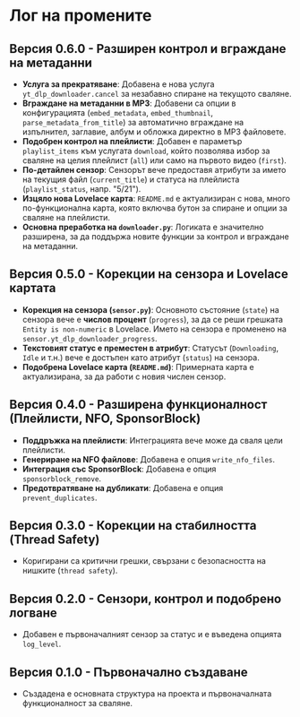 # Лог на промените

## Версия 0.6.0 - Разширен контрол и вграждане на метаданни

*   **Услуга за прекратяване**: Добавена е нова услуга `yt_dlp_downloader.cancel` за незабавно спиране на текущото сваляне.
*   **Вграждане на метаданни в MP3**: Добавени са опции в конфигурацията (`embed_metadata`, `embed_thumbnail`, `parse_metadata_from_title`) за автоматично вграждане на изпълнител, заглавие, албум и обложка директно в MP3 файловете.
*   **Подобрен контрол на плейлисти**: Добавен е параметър `playlist_items` към услугата `download`, който позволява избор за сваляне на целия плейлист (`all`) или само на първото видео (`first`).
*   **По-детайлен сензор**: Сензорът вече предоставя атрибути за името на текущия файл (`current_title`) и статуса на плейлиста (`playlist_status`, напр. "5/21").
*   **Изцяло нова Lovelace карта**: `README.md` е актуализиран с нова, много по-функционална карта, която включва бутон за спиране и опции за сваляне на плейлисти.
*   **Основна преработка на `downloader.py`**: Логиката е значително разширена, за да поддържа новите функции за контрол и вграждане на метаданни.

## Версия 0.5.0 - Корекции на сензора и Lovelace картата

*   **Корекция на сензора (`sensor.py`)**: Основното състояние (`state`) на сензора вече е **числов процент** (`progress`), за да се реши грешката `Entity is non-numeric` в Lovelace. Името на сензора е променено на `sensor.yt_dlp_downloader_progress`.
*   **Текстовият статус е преместен в атрибут**: Статусът (`Downloading`, `Idle` и т.н.) вече е достъпен като атрибут (`status`) на сензора.
*   **Подобрена Lovelace карта (`README.md`)**: Примерната карта е актуализирана, за да работи с новия числен сензор.

## Версия 0.4.0 - Разширена функционалност (Плейлисти, NFO, SponsorBlock)

*   **Поддръжка на плейлисти**: Интеграцията вече може да сваля цели плейлисти.
*   **Генериране на NFO файлове**: Добавена е опция `write_nfo_files`.
*   **Интеграция със SponsorBlock**: Добавена е опция `sponsorblock_remove`.
*   **Предотвратяване на дубликати**: Добавена е опция `prevent_duplicates`.

## Версия 0.3.0 - Корекции на стабилността (Thread Safety)

*   Коригирани са критични грешки, свързани с безопасността на нишките (`thread safety`).

## Версия 0.2.0 - Сензори, контрол и подобрено логване

*   Добавен е първоначалният сензор за статус и е въведена опцията `log_level`.

## Версия 0.1.0 - Първоначално създаване

*   Създадена е основната структура на проекта и първоначалната функционалност за сваляне.
